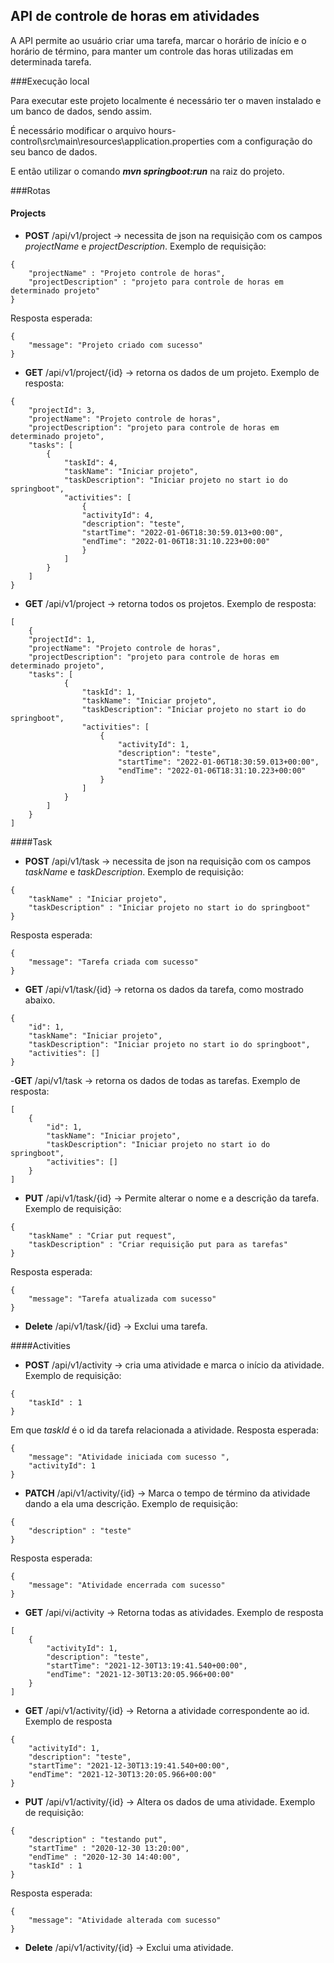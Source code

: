 ## API de controle de horas em atividades

A API permite ao usuário criar uma tarefa, marcar o horário de início e o horário de término, para manter um controle das horas utilizadas em determinada tarefa.

###Execução local

Para executar este projeto localmente é necessário ter o maven instalado e um banco de dados, sendo assim.

É necessário modificar o arquivo hours-control\src\main\resources\application.properties com a configuração do seu banco de dados.

E então utilizar o comando ***mvn springboot:run*** na raiz do projeto.

###Rotas

#### Projects

- **POST** /api/v1/project -> necessita de json na requisição com os campos *projectName* e *projectDescription*. Exemplo de requisição:
```
{
    "projectName" : "Projeto controle de horas",
    "projectDescription" : "projeto para controle de horas em determinado projeto"
}
```

Resposta esperada:
```
{
    "message": "Projeto criado com sucesso"
}
```
- **GET** /api/v1/project/{id} -> retorna os dados de um projeto. Exemplo de resposta:
```
{
    "projectId": 3,
    "projectName": "Projeto controle de horas",
    "projectDescription": "projeto para controle de horas em determinado projeto",
    "tasks": [
        {
            "taskId": 4,
            "taskName": "Iniciar projeto",
            "taskDescription": "Iniciar projeto no start io do springboot",
            "activities": [
                {
                "activityId": 4,
                "description": "teste",
                "startTime": "2022-01-06T18:30:59.013+00:00",
                "endTime": "2022-01-06T18:31:10.223+00:00"
                }
            ]
        }
    ]
}
```


- **GET** /api/v1/project -> retorna todos os projetos. Exemplo de resposta:
````
[
    {
    "projectId": 1,
    "projectName": "Projeto controle de horas",
    "projectDescription": "projeto para controle de horas em determinado projeto",
    "tasks": [
            {
                "taskId": 1,
                "taskName": "Iniciar projeto",
                "taskDescription": "Iniciar projeto no start io do springboot",
                "activities": [
                    {
                        "activityId": 1,
                        "description": "teste",
                        "startTime": "2022-01-06T18:30:59.013+00:00",
                        "endTime": "2022-01-06T18:31:10.223+00:00"
                    }
                ]
            }
        ]
    }
]
````
####Task

- **POST** /api/v1/task -> necessita de json na requisição com os campos *taskName* e *taskDescription*. Exemplo de requisição:

```
{
    "taskName" : "Iniciar projeto",
    "taskDescription" : "Iniciar projeto no start io do springboot"
}
```
Resposta esperada:
```
{
    "message": "Tarefa criada com sucesso"
}
```

- **GET** /api/v1/task/{id} -> retorna os dados da tarefa, como mostrado abaixo.
```
{
    "id": 1,
    "taskName": "Iniciar projeto",
    "taskDescription": "Iniciar projeto no start io do springboot",
    "activities": []
}
```

-**GET** /api/v1/task -> retorna os dados de todas as tarefas. Exemplo de resposta:
```
[
    {
        "id": 1,
        "taskName": "Iniciar projeto",
        "taskDescription": "Iniciar projeto no start io do springboot",
        "activities": []
    }
]
```

- **PUT** /api/v1/task/{id} -> Permite alterar o nome e a descrição da tarefa. Exemplo de requisição:
```
{
    "taskName" : "Criar put request",
    "taskDescription" : "Criar requisição put para as tarefas"
}
```

Resposta esperada:
```
{
    "message": "Tarefa atualizada com sucesso"
}

```
- **Delete** /api/v1/task/{id} -> Exclui uma tarefa.

####Activities

- **POST** /api/v1/activity -> cria uma atividade e marca o início da atividade. Exemplo de requisição:
```
{
    "taskId" : 1
}
```

Em que *taskId* é o id da tarefa relacionada a atividade.
Resposta esperada:
```
{
    "message": "Atividade iniciada com sucesso ",
    "activityId": 1
}
```
- **PATCH** /api/v1/activity/{id} -> Marca o tempo de término da atividade dando a ela uma descrição. Exemplo de requisição:
```
{
    "description" : "teste"
}
```

Resposta esperada:

```
{
    "message": "Atividade encerrada com sucesso"
}

```
- **GET** /api/vi/activity -> Retorna todas as atividades. Exemplo de resposta
```
[
    {
        "activityId": 1,
        "description": "teste",
        "startTime": "2021-12-30T13:19:41.540+00:00",
        "endTime": "2021-12-30T13:20:05.966+00:00"
    }
]
```
- **GET** /api/v1/activity/{id} -> Retorna a atividade correspondente ao id. Exemplo de resposta
```
{
    "activityId": 1,
    "description": "teste",
    "startTime": "2021-12-30T13:19:41.540+00:00",
    "endTime": "2021-12-30T13:20:05.966+00:00"
}
```
- **PUT** /api/v1/activity/{id} -> Altera os dados de uma atividade. Exemplo de requisição:
```
{
    "description" : "testando put",
    "startTime" : "2020-12-30 13:20:00",
    "endTime" : "2020-12-30 14:40:00",
    "taskId" : 1
}
```

Resposta esperada: 

```
{
    "message": "Atividade alterada com sucesso"
}
```
- **Delete** /api/v1/activity/{id} -> Exclui uma atividade.


